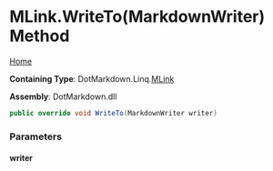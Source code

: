 <a name="_top"></a>

# MLink\.WriteTo\(MarkdownWriter\) Method

[Home](../../../../README.md#_top)

**Containing Type**: DotMarkdown\.Linq\.[MLink](../README.md#_top)

**Assembly**: DotMarkdown\.dll

```csharp
public override void WriteTo(MarkdownWriter writer)
```

### Parameters

#### writer

